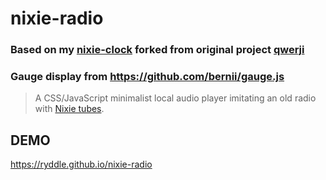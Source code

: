 # nixie-radio

### Based on my [nixie-clock](https://github.com/ryddle/nixie-clock) forked from original project [qwerji](https://github.com/qwerji/nixie-clock)

### Gauge display from https://github.com/bernii/gauge.js

> A CSS/JavaScript minimalist local audio player imitating an old radio with [Nixie tubes](https://en.wikipedia.org/wiki/Nixie_tube).

## DEMO

https://ryddle.github.io/nixie-radio
